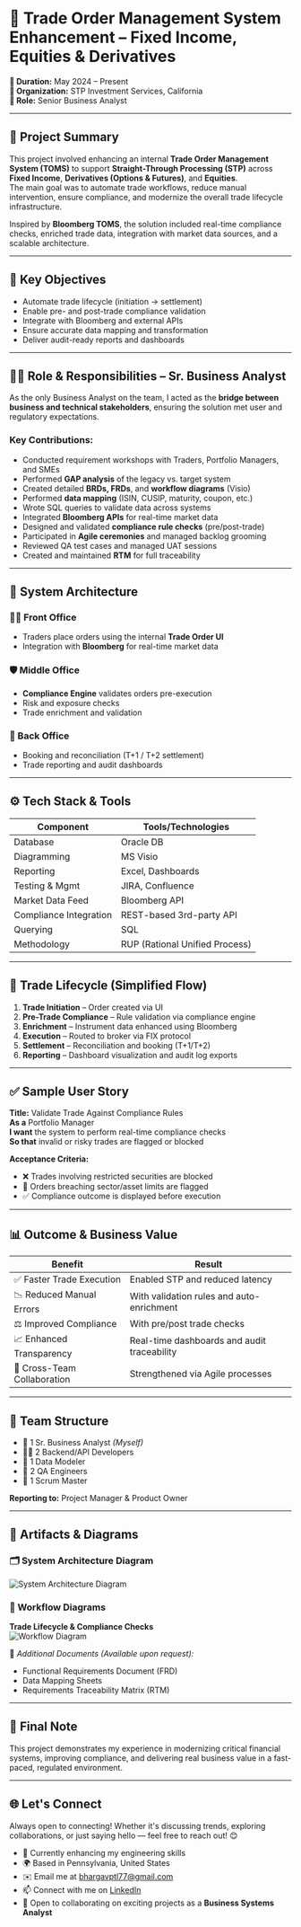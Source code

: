 # 🏦 Trade Order Management System Enhancement – Fixed Income, Equities & Derivatives

**📅 Duration:** May 2024 – Present  
**🏢 Organization:** STP Investment Services, California  
**👤 Role:** Senior Business Analyst  

---

## 🚀 Project Summary

This project involved enhancing an internal **Trade Order Management System (TOMS)** to support **Straight-Through Processing (STP)** across **Fixed Income**, **Derivatives (Options & Futures)**, and **Equities**.  
The main goal was to automate trade workflows, reduce manual intervention, ensure compliance, and modernize the overall trade lifecycle infrastructure.

Inspired by **Bloomberg TOMS**, the solution included real-time compliance checks, enriched trade data, integration with market data sources, and a scalable architecture.

---

## 🎯 Key Objectives

- Automate trade lifecycle (initiation → settlement)
- Enable pre- and post-trade compliance validation
- Integrate with Bloomberg and external APIs
- Ensure accurate data mapping and transformation
- Deliver audit-ready reports and dashboards

---

## 👨‍💼 Role & Responsibilities – Sr. Business Analyst

As the only Business Analyst on the team, I acted as the **bridge between business and technical stakeholders**, ensuring the solution met user and regulatory expectations.

### Key Contributions:

- Conducted requirement workshops with Traders, Portfolio Managers, and SMEs  
- Performed **GAP analysis** of the legacy vs. target system  
- Created detailed **BRDs, FRDs**, and **workflow diagrams** (Visio)  
- Performed **data mapping** (ISIN, CUSIP, maturity, coupon, etc.)  
- Wrote SQL queries to validate data across systems  
- Integrated **Bloomberg APIs** for real-time market data  
- Designed and validated **compliance rule checks** (pre/post-trade)  
- Participated in **Agile ceremonies** and managed backlog grooming  
- Reviewed QA test cases and managed UAT sessions  
- Created and maintained **RTM** for full traceability  

---

## 🧱 System Architecture

### 🧑‍💼 Front Office
- Traders place orders using the internal **Trade Order UI**
- Integration with **Bloomberg** for real-time market data

### 🛡 Middle Office
- **Compliance Engine** validates orders pre-execution
- Risk and exposure checks
- Trade enrichment and validation

### 🏦 Back Office
- Booking and reconciliation (T+1 / T+2 settlement)
- Trade reporting and audit dashboards

---

## ⚙️ Tech Stack & Tools

| Component               | Tools/Technologies                        |
|------------------------|--------------------------------------------|
| Database               | Oracle DB                                 |
| Diagramming            | MS Visio                                  |
| Reporting              | Excel, Dashboards                         |
| Testing & Mgmt         | JIRA, Confluence                          |
| Market Data Feed       | Bloomberg API                             |
| Compliance Integration | REST-based 3rd-party API                  |
| Querying               | SQL                                       |
| Methodology            | RUP (Rational Unified Process)            |

---

## 🔁 Trade Lifecycle (Simplified Flow)

1. **Trade Initiation** – Order created via UI  
2. **Pre-Trade Compliance** – Rule validation via compliance engine  
3. **Enrichment** – Instrument data enhanced using Bloomberg  
4. **Execution** – Routed to broker via FIX protocol  
5. **Settlement** – Reconciliation and booking (T+1/T+2)  
6. **Reporting** – Dashboard visualization and audit log exports  

---

## ✅ Sample User Story

**Title:** Validate Trade Against Compliance Rules  
**As a** Portfolio Manager  
**I want** the system to perform real-time compliance checks  
**So that** invalid or risky trades are flagged or blocked

**Acceptance Criteria:**
- ❌ Trades involving restricted securities are blocked  
- 🚩 Orders breaching sector/asset limits are flagged  
- ✅ Compliance outcome is displayed before execution  

---

## 📊 Outcome & Business Value

| Benefit                          | Result                                         |
|----------------------------------|------------------------------------------------|
| ✅ Faster Trade Execution        | Enabled STP and reduced latency                |
| 📉 Reduced Manual Errors         | With validation rules and auto-enrichment     |
| ⚖️ Improved Compliance           | With pre/post trade checks                     |
| 📈 Enhanced Transparency         | Real-time dashboards and audit traceability   |
| 🤝 Cross-Team Collaboration     | Strengthened via Agile processes              |

---

## 👥 Team Structure

- 👤 1 Sr. Business Analyst *(Myself)*  
- 👨‍💻 2 Backend/API Developers  
- 🧠 1 Data Modeler  
- 🧪 2 QA Engineers  
- 🧭 1 Scrum Master  

**Reporting to:** Project Manager & Product Owner

---

## 📎 Artifacts & Diagrams

### 🗂 System Architecture Diagram  
![System Architecture Diagram](./SystemArchitecture.png)

### 🔄 Workflow Diagrams  
**Trade Lifecycle & Compliance Checks**  
![Workflow Diagram](./workflow-diagram.png) 

📄 *Additional Documents (Available upon request):*  
- Functional Requirements Document (FRD)  
- Data Mapping Sheets  
- Requirements Traceability Matrix (RTM)

---

## 📝 Final Note

This project demonstrates my experience in modernizing critical financial systems, improving compliance, and delivering real business value in a fast-paced, regulated environment.

---

## 🌐 Let's Connect

Always open to connecting! Whether it's discussing trends, exploring collaborations, or just saying hello — feel free to reach out! 😊

- 🌱  Currently enhancing my engineering skills  
- 🌍  Based in Pennsylvania, United States   
- ✉️  Email me at [bhargavptl77@gmail.com](mailto:bhargavptl77@gmail.com)  
- 📫  Connect with me on [LinkedIn](https://www.linkedin.com/in/bhargavpatel07/)    
- 🤝  Open to collaborating on exciting projects as a **Business Systems Analyst**
